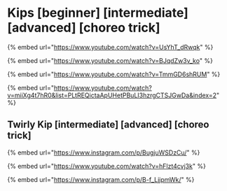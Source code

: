 # Kips \[beginner] \[intermediate] \[advanced] \[choreo trick]

{% embed url="https://www.youtube.com/watch?v=UsYhT_dRwqk" %}

{% embed url="https://www.youtube.com/watch?v=BJqdZw3v_ko" %}

{% embed url="https://www.youtube.com/watch?v=TmmGD6shRUM" %}

{% embed url="https://www.youtube.com/watch?v=miiXg4t7hR0&list=PLtREQictaApUHetPBuLI3hzrgCTSJGwDa&index=2" %}

## Twirly Kip \[intermediate] \[advanced] \[choreo trick]

{% embed url="https://www.instagram.com/p/BugjuWSDzCu/" %}

{% embed url="https://www.youtube.com/watch?v=hFlzt4cvj3k" %}

{% embed url="https://www.instagram.com/p/B-f_LjjpmWk/" %}
